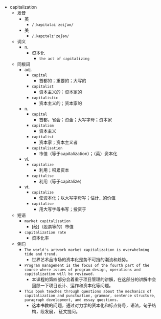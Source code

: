 - capitalization
  - 发音
    - 英
      - `/ˌkæpitəlai'zeiʃən/`
    - 美
      - `/,kæpɪtəlɪ'zeʃən/`
  - 词义
    - n.
      - 资本化
        - `the act of capitalizing `
  - 同根词
    - adj.
      - `capital`
        - 首都的；重要的；大写的
      - `capitalist`
        - 资本主义的；资本家的
      - `capitalistic`
        - 资本主义的；资本家的
    - n.
      - `capital`
        - 首都，省会；资金；大写字母；资本家
      - `capitalism`
        - 资本主义
      - `capitalist`
        - 资本家；资本主义者
      - `capitalisation`
        - 市值（等于capitalization）；（英）资本化
    - vi.
      - `capitalize`
        - 利用；积累资本
      - `capitalise`
        - 利用（等于capitalize）
    - vt.
      - `capitalize`
        - 使资本化；以大写字母写；估计…的价值
      - `capitalise`
        - 用大写字母书写；投资于
  - 短语
    - `market capitalization`
      - [经]（股票等的）市值 
    - `capitalization rate`
      - 资本化率 
  - 例句
    - `The world's artwork market capitalization is overwhelming tide and trend.`
      - 世界艺术品市场的资本化是势不可挡的潮流和趋势。
    - `Program management is the focus of the fourth part of the course where issues of program design, operations and capitalization will be reviewed.`
      - 本课程的第四部分会着重于项目管理的讲解，在这部分的讲解中会回顾一下项目设计、运作和资本化等问题。
    - `This book teaches through questions about the mechanics of capitalization and punctuation, grammar, sentence structure, paragraph development, and essay questions.`
      - 这本书教的问题，通过对力学的资本化和标点符号，语法，句子结构，段发展， 征文提问。

